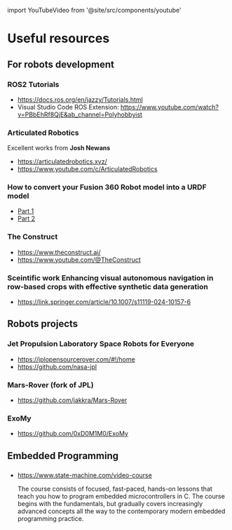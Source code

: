 import YouTubeVideo from '@site/src/components/youtube'

# Useful resources
## For robots development

### ROS2 Tutorials 
- https://docs.ros.org/en/jazzy/Tutorials.html
- Visual Studio Code ROS Extension: https://www.youtube.com/watch?v=PBbEhRf8QjE&ab_channel=Polyhobbyist

### Articulated Robotics
Excellent works from **Josh Newans** 
- https://articulatedrobotics.xyz/
- https://www.youtube.com/c/ArticulatedRobotics

### How to convert your Fusion 360 Robot model into a URDF model
- [Part 1](https://medium.com/@rafism1997/ros-hack-1-how-to-convert-your-fusion-360-robot-model-into-a-urdf-model-part-1-e54c988e7939)
- [Part 2](https://medium.com/@rafism1997/ros-hack-1-how-to-convert-your-fusion-360-robot-model-into-a-urdf-model-part-2-303e0e458838)

### The Construct
- https://www.theconstruct.ai/
- https://www.youtube.com/@TheConstruct

### Sceintific work Enhancing visual autonomous navigation in row-based crops with effective synthetic data generation
- https://link.springer.com/article/10.1007/s11119-024-10157-6

## Robots projects
### Jet Propulsion Laboratory Space Robots for Everyone
- https://jplopensourcerover.com/#!/home
- https://github.com/nasa-jpl
<YouTubeVideo videoId="exHqc_Vuifw" />

### Mars-Rover (fork of JPL)
- https://github.com/jakkra/Mars-Rover

### ExoMy
- https://github.com/0xD0M1M0/ExoMy

## Embedded Programming
### 
- https://www.state-machine.com/video-course 

    The course consists of focused, fast-paced, hands-on lessons that teach you how to program embedded microcontrollers in C. The course begins with the fundamentals, but gradually covers increasingly advanced concepts all the way to the contemporary modern embedded programming practice.
